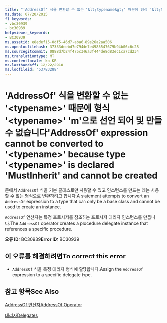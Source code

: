```yaml
---
title: "'AddressOf' 식을 변환할 수 없는 '&lt;typename&gt;' 때문에 형식 '&lt;typename&gt;' 'm'으로 선언 되어 및 만들 수 없습니다"
ms.date: 07/20/2015
f1_keywords:
- vbc30939
- bc30939
helpviewer_keywords:
- BC30939
ms.assetid: e8edef15-0df5-46d7-aba6-89e26a2aa506
ms.openlocfilehash: 37333deebd7e794de7e4985547679b94b06c6c28
ms.sourcegitcommit: 0888d7b24f475c346a3f444de8d83ec1ca7cd234
ms.translationtype: MT
ms.contentlocale: ko-KR
ms.lasthandoff: 12/22/2018
ms.locfileid: "53783288"
---
```

# <a name="addressof-expression-cannot-be-converted-to-lttypenamegt-because-type-lttypenamegt-is-declared-mustinherit-and-cannot-be-created"></a><span data-ttu-id="2dc4a-102">'AddressOf' 식을 변환할 수 없는 '&lt;typename&gt;' 때문에 형식 '&lt;typename&gt;' 'm'으로 선언 되어 및 만들 수 없습니다</span><span class="sxs-lookup"><span data-stu-id="2dc4a-102">'AddressOf' expression cannot be converted to '&lt;typename&gt;' because type '&lt;typename&gt;' is declared 'MustInherit' and cannot be created</span></span>
<span data-ttu-id="2dc4a-103">문에서 `AddressOf` 식을 기본 클래스로만 사용할 수 있고 인스턴스를 만드는 데는 사용할 수 없는 형식으로 변환하려고 합니다.</span><span class="sxs-lookup"><span data-stu-id="2dc4a-103">A statement attempts to convert an `AddressOf` expression to a type that can only be a base class and cannot be used to create an instance.</span></span>  
  
 <span data-ttu-id="2dc4a-104">`AddressOf` 연산자는 특정 프로시저를 참조하는 프로시저 대리자 인스턴스를 만듭니다.</span><span class="sxs-lookup"><span data-stu-id="2dc4a-104">The `AddressOf` operator creates a procedure delegate instance that references a specific procedure.</span></span>  
  
 <span data-ttu-id="2dc4a-105">**오류 ID:** BC30939</span><span class="sxs-lookup"><span data-stu-id="2dc4a-105">**Error ID:** BC30939</span></span>  
  
## <a name="to-correct-this-error"></a><span data-ttu-id="2dc4a-106">이 오류를 해결하려면</span><span class="sxs-lookup"><span data-stu-id="2dc4a-106">To correct this error</span></span>  
  
-   <span data-ttu-id="2dc4a-107">`AddressOf` 식을 특정 대리자 형식에 할당합니다.</span><span class="sxs-lookup"><span data-stu-id="2dc4a-107">Assign the `AddressOf` expression to a specific delegate type.</span></span>  
  
## <a name="see-also"></a><span data-ttu-id="2dc4a-108">참고 항목</span><span class="sxs-lookup"><span data-stu-id="2dc4a-108">See Also</span></span>  
 [<span data-ttu-id="2dc4a-109">AddressOf 연산자</span><span class="sxs-lookup"><span data-stu-id="2dc4a-109">AddressOf Operator</span></span>](../../visual-basic/language-reference/operators/addressof-operator.md)  
   
 [<span data-ttu-id="2dc4a-110">대리자</span><span class="sxs-lookup"><span data-stu-id="2dc4a-110">Delegates</span></span>](../../visual-basic/programming-guide/language-features/delegates/index.md)
